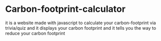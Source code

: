 # Carbon-footprint-calculator
it is a website made with javascript to calculate your carbon-footprint via trivia/quiz and it displays your carbon footprint and it tells you the way to reduce your carbon footprint
